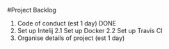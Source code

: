 #Project Backlog

1. Code of conduct (est 1 day) DONE
2. Set up Intelij
2.1 Set up Docker
2.2 Set up Travis CI
3. Organise details of project (est 1 day)

